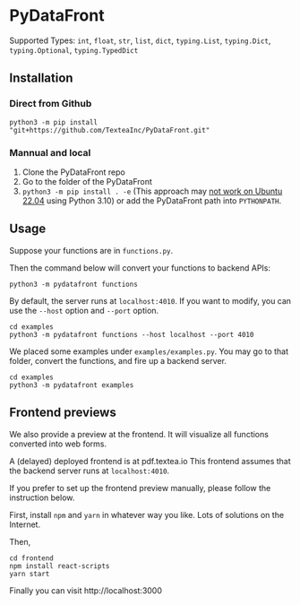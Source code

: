# PyDataFront

Supported Types: `int`, `float`, `str`, `list`, `dict`, `typing.List`, `typing.Dict`, `typing.Optional`, `typing.TypedDict`

## Installation

### Direct from Github 

```shell
python3 -m pip install "git+https://github.com/TexteaInc/PyDataFront.git" 
```

### Mannual and local

1. Clone the PyDataFront repo
2. Go to the folder of the PyDataFront 
3. `python3 -m pip install . -e` (This approach may [not work on Ubuntu 22.04](https://github.com/TexteaInc/PyDataFront/issues/23) using Python 3.10) or add the PyDataFront path into `PYTHONPATH`. 

## Usage 

Suppose your functions are in `functions.py`. 

Then the command below will convert your functions to backend APIs:

```shell
python3 -m pydatafront functions 
```

By default, the server runs at `localhost:4010`. If you want to modify, you can use the `--host` option and `--port` option. 

```shell
cd examples
python3 -m pydatafront functions --host localhost --port 4010
```

We placed some examples under `examples/examples.py`. You may go to that folder, convert the functions, and fire up a backend server. 

```shell
cd examples
python3 -m pydatafront examples 
```


## Frontend previews

We also provide a preview at the frontend. It will visualize all functions converted into web forms. 

A (delayed) deployed frontend is at pdf.textea.io 
This frontend assumes that the backend server runs at `localhost:4010`. 

If you prefer to set up the frontend preview manually, please follow the instruction below. 

First, install `npm` and `yarn` in whatever way you like. Lots of solutions on the Internet. 

Then, 
```
cd frontend
npm install react-scripts
yarn start 
```

Finally you can visit http://localhost:3000

